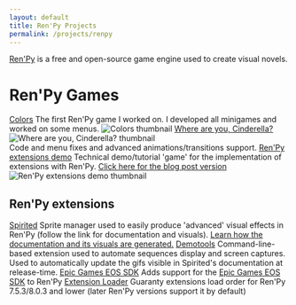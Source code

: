 ```yaml
---
layout: default
title: Ren'Py Projects
permalink: /projects/renpy
---
```


[Ren'Py](https://www.renpy.org/) is a free and open-source game engine used to create visual novels.

# Ren'Py Games

<dyntable>
    <cell>
        <a href="https://kiminako.itch.io/Colors" target="_blank"><heading>Colors</heading></a>
        The first Ren'Py game I worked on. I developed all minigames and worked on some menus.
        <img title="Colors thumbnail" src="https://img.itch.zone/aW1nLzk5NTU0NDQuanBn/315x250%23c/HFihO4.jpg" />
    </cell><cell>
        <a href="https://kiminako.itch.io/where-are-you-cinderella" target="_blank"><heading>Where are you, Cinderella?</heading></a>
        <img title="Where are you, Cinderella? thumbnail" src="https://img.itch.zone/aW1nLzEyMDAyNjg5LnBuZw==/315x250%23c/EylwtH.png" /><br />
        Code and menu fixes and advanced animations/transitions support.
    </cell><cell>
        <a href="https://ayowel.itch.io/renpy-extensions-demo" target="_blank"><heading>Ren'Py extensions demo</heading></a>
        Technical demo/tutorial 'game' for the implementation of extensions with Ren'Py.
        <a href="{% post_url 2023-01-08-renpy-extension-creation %}">Click here for the blog post version</a>
        <img title="Ren'Py extensions demo thumbnail" src="https://img.itch.zone/aW1nLzEwNDA1Mjc1LnBuZw==/315x250%23c/siBmag.png" />
    </cell>
</dyntable>

## Ren'Py extensions

<dyntable>
    <cell>
        <a href="https://ayowel.github.io/spirited/" target="_blank"><heading>Spirited</heading></a>
        Sprite manager used to easily produce 'advanced' visual effects in Ren'Py (follow the link for documentation and visuals).
        <a href="{% post_url 2023-01-15-renpy-demotools %}">Learn how the documentation and its visuals are generated.</a>
    </cell><cell>
        <a href="https://github.com/Ayowel/renpy-demotools" target="_blank"><heading>Demotools</heading></a>
        Command-line-based extension used to automate sequences display and screen captures. Used to automatically update the gifs visible in Spirited's documentation at release-time.
    </cell><cell>
        <a href="https://github.com/Ayowel/renpy-epicgames-eos" target="_blank"><heading>Epic Games EOS SDK</heading></a>
        Adds support for the <a href="https://dev.epicgames.com/portal/en-US/home/sdk-download">Epic Games EOS SDK</a> to Ren'Py
    </cell><cell>
        <a href="https://github.com/Ayowel/renpy-extension-loader" target="_blank"><heading>Extension Loader</heading></a>
        Guaranty extensions load order for Ren'Py 7.5.3/8.0.3 and lower (later Ren'Py versions support it by default)
    </cell>
</dyntable>
